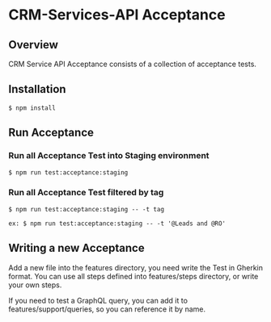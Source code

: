 # CRM-Services-API Acceptance

## Overview
CRM Service API Acceptance consists of a collection of acceptance tests.

## Installation
```
$ npm install
```

## Run Acceptance

### Run all Acceptance Test into Staging environment
```
$ npm run test:acceptance:staging
```

### Run all Acceptance Test filtered by tag
```
$ npm run test:acceptance:staging -- -t tag
```

```
ex: $ npm run test:acceptance:staging -- -t '@Leads and @RO'
```

## Writing a new Acceptance
Add a new file into the features directory, you need write the Test in Gherkin
format. You can use all steps defined into features/steps directory, or write
your own steps.

If you need to test a GraphQL query, you can add it to features/support/queries,
so you can reference it by name. 
